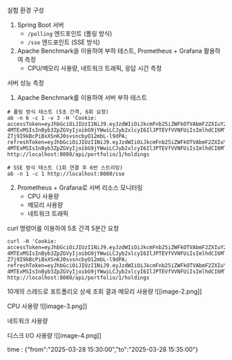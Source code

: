 
실험 환경 구성
1. Spring Boot 서버
	- `/polling` 엔드포인트 (폴링 방식)
	- `/sse` 엔드포인트 (SSE 방식)
2. Apache Benchmark을 이용하여 부하 테스트, Prometheus + Grafana 활용하여 측정
	- CPU/메모리 사용량, 네트워크 트래픽, 응답 시간 측정

서버 성능 측정
1. Apache Benchmark를 이용하여 서버 부하 테스트
```
# 폴링 방식 테스트 (5초 간격, 6회 요청)
ab -n 6 -c 1 -v 3 -H 'Cookie:  accessToken=eyJhbGciOiJIUzI1NiJ9.eyJzdWIiOiJkcmFnb25iZWFkOTVAbmF2ZXIuY29tIiwiaWQiOjEsIm5pY2tuYW1lIjoi7J286rCc66-4MTExMSIsInByb3ZpZGVyIjoibG9jYWwiLCJyb2xlcyI6IlJPTEVfVVNFUiIsImlhdCI6MTc0MzEzMjcxMywiZXhwIjoxNzQzMTc1OTEzfQ.CLhC-Z7j9I9kBcPiBxXSnKJ0svsncbyO12mbL-l9dPA; refreshToken=eyJhbGciOiJIUzI1NiJ9.eyJzdWIiOiJkcmFnb25iZWFkOTVAbmF2ZXIuY29tIiwiaWQiOjEsIm5pY2tuYW1lIjoi7J286rCc66-4MTExMSIsInByb3ZpZGVyIjoibG9jYWwiLCJyb2xlcyI6IlJPTEVfVVNFUiIsImlhdCI6MTc0MzEzMjcxMywiZXhwIjoxNzQ0MzQyMzEzfQ.2cwcFOCEuqr2dn2qcuAOJYK4Xmegjt4WA6o0eHEHSNY' http://localhost:8080/api/portfolio/1/holdings

# SSE 방식 테스트 (1회 연결 후 6번 스트리밍)
ab -n 1 -c 1 http://localhost:8080/sse
```

2. Prometheus + Grafana로 서버 리소스 모니터링
    - CPU 사용량
    - 메모리 사용량
    - 네트워크 트래픽

curl 명령어를 이용하여 5초 간격 5분간 요청
```shell
curl -H 'Cookie:  accessToken=eyJhbGciOiJIUzI1NiJ9.eyJzdWIiOiJkcmFnb25iZWFkOTVAbmF2ZXIuY29tIiwiaWQiOjEsIm5pY2tuYW1lIjoi7J286rCc66-4MTExMSIsInByb3ZpZGVyIjoibG9jYWwiLCJyb2xlcyI6IlJPTEVfVVNFUiIsImlhdCI6MTc0MzEzMjcxMywiZXhwIjoxNzQzMTc1OTEzfQ.CLhC-Z7j9I9kBcPiBxXSnKJ0svsncbyO12mbL-l9dPA; refreshToken=eyJhbGciOiJIUzI1NiJ9.eyJzdWIiOiJkcmFnb25iZWFkOTVAbmF2ZXIuY29tIiwiaWQiOjEsIm5pY2tuYW1lIjoi7J286rCc66-4MTExMSIsInByb3ZpZGVyIjoibG9jYWwiLCJyb2xlcyI6IlJPTEVfVVNFUiIsImlhdCI6MTc0MzEzMjcxMywiZXhwIjoxNzQ0MzQyMzEzfQ.2cwcFOCEuqr2dn2qcuAOJYK4Xmegjt4WA6o0eHEHSNY' http://localhost:8080/api/portfolio/1/holdings
```

10개의 스레드로 포트폴리오 상세 조회 결과
메모리 사용량
![[image-2.png]]

CPU 사용량
![[image-3.png]]

네트워크 사용량

디스크 I/O 사용량
![[image-4.png]]

time : {"from":"2025-03-28 15:30:00","to":"2025-03-28 15:35:00"}